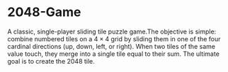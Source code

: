 # 2048-Game
A classic, single-player sliding tile puzzle game.The objective is simple: combine numbered tiles on a $4 \times 4$ grid by sliding them in one of the four cardinal directions (up, down, left, or right). When two tiles of the same value touch, they merge into a single tile equal to their sum. The ultimate goal is to create the 2048 tile.
